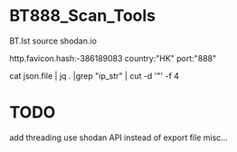 # BT888_Scan_Tools

BT.lst source shodan.io

http.favicon.hash:-386189083 country:"HK" port:"888"

cat json.file | jq . |grep "ip_str" | cut -d '"' -f 4



# TODO
add threading
use shodan API instead of export file
misc...
